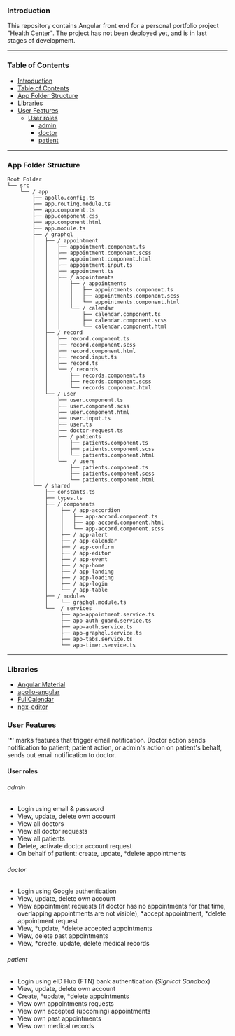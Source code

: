 ### Introduction

This repository contains Angular front end for a personal portfolio project "Health Center".
The project has not been deployed yet, and is in last stages of development.
___


### Table of Contents

- [Introduction](#introduction)
- [Table of Contents](#table-of-contents)
- [App Folder Structure](#app-folder-structure)
- [Libraries](#libraries)
- [User Features](#user-features)
  - [User roles](#user-roles)
      - [admin](#admin)
      - [doctor](#doctor)
      - [patient](#patient)

___

### App Folder Structure

```
Root Folder
└── src
    └── / app
        ├── apollo.config.ts
        ├── app.routing.module.ts
        ├── app.component.ts
        ├── app.component.css
        ├── app.component.html
        ├── app.module.ts
        ├── / graphql
        │   ├── / appointment
        │   │   ├── appointment.component.ts
        │   │   ├── appointment.component.scss
        │   │   ├── appointment.component.html
        │   │   ├── appointment.input.ts
        │   │   ├── appointment.ts
        │   │   ├── / appointments
        │   │   │   ├── / appointments
        │   │   │   │   ├── appointments.component.ts
        │   │   │   │   ├── appointments.component.scss
        │   │   │   │   └── appointments.component.html
        │   │   │   └── / calendar
        │   │   │       ├── calendar.component.ts
        │   │   │       ├── calendar.component.scss
        │   │   │       └── calendar.component.html
        │   ├── / record
        │   │   ├── record.component.ts
        │   │   ├── record.component.scss
        │   │   ├── record.component.html
        │   │   ├── record.input.ts
        │   │   ├── record.ts
        │   │   └── / records
        │   │       ├── records.component.ts
        │   │       ├── records.component.scss
        │   │       └── records.component.html
        │   └── / user
        │       ├── user.component.ts
        │       ├── user.component.scss
        │       ├── user.component.html
        │       ├── user.input.ts
        │       ├── user.ts
        │       ├── doctor-request.ts
        │       ├── / patients
        │       │   ├── patients.component.ts
        │       │   ├── patients.component.scss
        │       │   └── patients.component.html
        │       └──  / users
        │           ├── patients.component.ts
        │           ├── patients.component.scss
        │           └── patients.component.html
        └── / shared
            ├── constants.ts
            ├── types.ts
            ├── / components
            │    ├── / app-accordion
            │    │   ├── app-accord.component.ts
            │    │   ├── app-accord.component.html
            │    │   └── app-accord.component.scss
            │    ├── / app-alert
            │    ├── / app-calendar
            │    ├── / app-confirm
            │    ├── / app-editor
            │    ├── / app-event
            │    ├── / app-home
            │    ├── / app-landing
            │    ├── / app-loading
            │    ├── / app-login
            │    └── / app-table
            ├── / modules
            │    └── graphql.module.ts
            └──  / services
                 ├── app-appointment.service.ts
                 ├── app-auth-guard.service.ts
                 ├── app-auth.service.ts
                 ├── app-graphql.service.ts
                 ├── app-tabs.service.ts
                 └── app-timer.service.ts

```


___

### Libraries

- [Angular Material]("https://material.angular.io")
- [apollo-angular]("https://www.npmjs.com/package/apollo-angular")
- [FullCalendar]("https://www.npmjs.com/package/fullcalendar")
- [ngx-editor]("https://www.npmjs.com/package/ngx-editor")
  

### User Features


'*' marks features that trigger email notification. Doctor action sends notification to patient; patient action, or admin's action on patient's behalf, sends out email notification to doctor.

#### User roles

###### admin

- Login using email & password
- View, update, delete own account
- View all doctors
- View all doctor requests
- View all patients 
- Delete, activate doctor account request
- On behalf of patient: create, update, *delete appointments 
  
###### doctor

- Login using Google authentication
- View, update, delete own account
- View appointment requests (if doctor has no appointments for that time, overlapping appointments are not visible), *accept appointment, *delete appointment request
- View, *update, *delete accepted appointments
- View, delete past appointments
- View, *create, update, delete medical records
  
###### patient

- Login using eID Hub (FTN) bank authentication (_Signicat Sandbox_)
- View, update, delete own account
- Create, *update, *delete appointments
- View own appointments requests
- View own accepted (upcoming) appointments
- View own past appointments
- View own medical records

